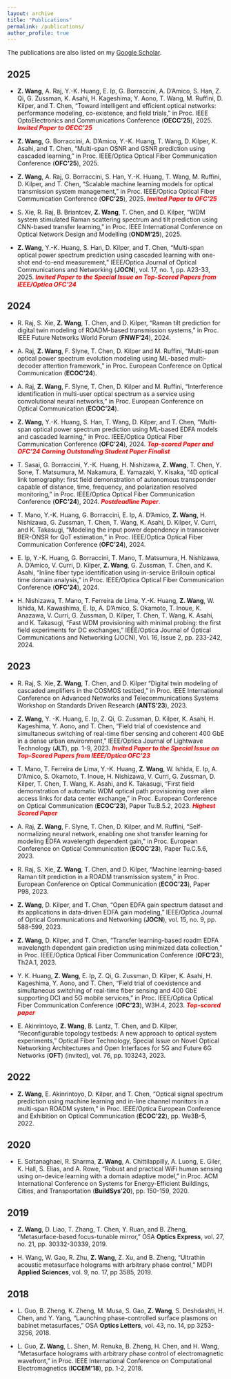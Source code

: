 ```yaml
---
layout: archive
title: "Publications"
permalink: /publications/
author_profile: true
---
```

<style>
r { color: Red }
o { color: Orange }
g { color: Green }
</style>



  The publications are also listed on my [Google Scholar](https://scholar.google.com/citations?user=de1VvNkAAAAJ).

## 2025

- **Z. Wang**, A. Raj, Y.-K. Huang, E. Ip, G. Borraccini, A. D’Amico, S. Han, Z. Qi, G. Zussman, K. Asahi, H. Kageshima, Y. Aono, T. Wang, M. Ruffini, D. Kilper, and T. Chen, “Toward intelligent and efficient optical networks: performance modeling, co-existence, and field trials,” in Proc. IEEE OptoElectronics and Communications Conference (**OECC’25**), 2025. ***<r>Invited Paper to OECC'25</r>***

- **Z. Wang**, G. Borraccini, A. D’Amico, Y.-K. Huang, T. Wang, D. Kilper, K. Asahi, and T. Chen, “Multi-span OSNR and GSNR prediction using cascaded learning,” in Proc. IEEE/Optica Optical Fiber Communication Conference (**OFC’25**), 2025.

- **Z. Wang**, A. Raj, G. Borraccini, S. Han, Y.-K. Huang, T. Wang, M. Ruffini, D. Kilper, and T. Chen, “Scalable machine learning models for optical transmission system management,” in Proc. IEEE/Optica Optical Fiber Communication Conference (**OFC’25**), 2025. ***<r>Invited Paper to OFC'25</r>***

- S. Xie, R. Raj, B. Briantcev, **Z. Wang**, T. Chen, and D. Kilper, “WDM system stimulated Raman scattering spectrum and tilt prediction using CNN-based transfer learning,” in Proc. IEEE International Conference on Optical Network Design and Modelling (**ONDM’25**), 2025.

- **Z. Wang**, Y.-K. Huang, S. Han, D. Kilper, and T. Chen, “Multi-span optical power spectrum prediction using cascaded learning with one-shot end-to-end measurement,” IEEE/Optica Journal of Optical Communications and Networking (**JOCN**), vol. 17, no. 1, pp. A23-33, 2025. ***<r>Invited Paper to the Special Issue on Top-Scored Papers from IEEE/Optica OFC’24</r>***

## 2024

- R. Raj, S. Xie, **Z. Wang**, T. Chen, and D. Kilper, “Raman tilt prediction for digital twin modeling of ROADM-based transmission systems,” in Proc. IEEE Future Networks World Forum (**FNWF’24**), 2024.

- A. Raj, **Z. Wang**, F. Slyne, T. Chen, D. Kilper and M. Ruffini, “Multi-span optical power spectrum evolution modeling using ML-based multi-decoder attention framework,” in Proc. European Conference on Optical Communication (**ECOC’24**).

- A. Raj, **Z. Wang**, F. Slyne, T. Chen, D. Kilper and M. Ruffini, “Interference identification in multi-user optical spectrum as a service using convolutional neural networks,” in Proc. European Conference on Optical Communication (**ECOC’24**).

- **Z. Wang**, Y.-K. Huang, S. Han, T. Wang, D. Kilper, and T. Chen, “Multi-span optical power spectrum prediction using ML-based EDFA models and cascaded learning,” in Proc. IEEE/Optica Optical Fiber Communication Conference (**OFC’24**), 2024. <r>***Top-scored Paper and OFC’24 Corning Outstanding Student Paper Finalist***<r>

- T. Sasai, G. Borraccini, Y.-K. Huang, H. Nishizawa, **Z. Wang**, T. Chen, Y. Sone, T. Matsumura, M. Nakamura, E. Yamazaki, Y. Kisaka, “4D optical link tomography: first field demonstration of autonomous transponder capable of distance, time, frequency, and polarization resolved monitoring,” in Proc. IEEE/Optica Optical Fiber Communication Conference (**OFC’24**), 2024. <r>***Postdeadline Paper***<r>.

- T. Mano, Y.-K. Huang, G. Borraccini, E. Ip, A. D’Amico, **Z. Wang**, H. Nishizawa, G. Zussman, T. Chen, T. Wang, K. Asahi, D. Kilper, V. Curri, and K. Takasugi, “Modeling the input power dependency in transceiver BER-ONSR for QoT estimation,” in Proc. IEEE/Optica Optical Fiber Communication Conference (**OFC’24**), 2024.

- E. Ip, Y.-K. Huang, G. Borraccini, T. Mano, T. Matsumura, H. Nishizawa, A. D’Amico, V. Curri, D. Kilper, **Z. Wang**, G. Zussman, T. Chen, and K. Asahi, “Inline fiber type identification using in-service Brillouin optical time domain analysis,” in Proc. IEEE/Optica Optical Fiber Communication Conference (**OFC’24**), 2024.

- H. Nishizawa, T. Mano, T. Ferreira de Lima, Y.-K. Huang, **Z. Wang**, W. Ishida, M. Kawashima, E. Ip, A. D’Amico, S. Okamoto, T. Inoue, K. Anazawa, V. Curri, G. Zussman, D. Kilper, T. Chen, T. Wang, K. Asahi, and K. Takasugi, “Fast WDM provisioning with minimal probing: the first field experiments for DC exchanges,” IEEE/Optica Journal of Optical Communications and Networking (JOCN), Vol. 16, Issue 2, pp. 233-242, 2024.


## 2023

- R. Raj, S. Xie, **Z. Wang**, T. Chen, and D. Kilper “Digital twin modeling of cascaded amplifiers in the COSMOS testbed,” in Proc. IEEE International Conference on Advanced Networks and Telecommunications Systems Workshop on Standards Driven Research (**ANTS’23**), 2023.

- **Z. Wang**, Y. -K. Huang, E. Ip, Z. Qi, G. Zussman, D. Kilper, K. Asahi, H. Kageshima, Y. Aono, and T. Chen, “Field trial of coexistence and simultaneous switching of real-time fiber sensing and coherent 400 GbE in a dense urban environment,” IEEE/Optica Journal of Lightwave Technology (**JLT**), pp. 1-9, 2023. <r>***Invited Paper to the Special Issue on Top-Scored Papers from IEEE/Optica OFC’23***</r>

- T. Mano, T. Ferreira de Lima, Y.-K. Huang, **Z. Wang**, W. Ishida, E. Ip, A. D’Amico, S. Okamoto, T. Inoue, H. Nishizawa, V. Curri, G. Zussman, D. Kilper, T. Chen, T. Wang, K. Asahi, and K. Takasugi, “First field demonstration of automatic WDM optical path provisioning over alien access links for data center exchange,” in Proc. European Conference on Optical Communication (**ECOC’23**), Paper Tu.B.5.2, 2023. <r>***Highest Scored Paper***</r>

- A. Raj, **Z. Wang**, F. Slyne, T. Chen, D. Kilper, and M. Ruffini, “Self-normalizing neural network, enabling one shot transfer learning for modeling EDFA wavelength dependent gain,” in Proc. European Conference on Optical Communication (**ECOC’23**), Paper Tu.C.5.6, 2023.

- R. Raj, S. Xie, **Z. Wang**, T. Chen, and D. Kilper, “Machine learning-based Raman tilt prediction in a ROADM transmission system,” in Proc. European Conference on Optical Communication (**ECOC’23**), Paper P98, 2023.

- **Z. Wang**, D. Kilper, and T. Chen, “Open EDFA gain spectrum dataset and its applications in data-driven EDFA gain modeling,” IEEE/Optica Journal of Optical Communications and Networking (**JOCN**), vol. 15, no. 9, pp. 588-599, 2023.

- **Z. Wang**, D. Kilper, and T. Chen, “Transfer learning-based roadm EDFA wavelength dependent gain prediction using minimized data collection,” in Proc. IEEE/Optica Optical Fiber Communication Conference (**OFC’23**), Th2A.1, 2023.

- Y. K. Huang, **Z. Wang**, E. Ip, Z. Qi, G. Zussman, D. Kilper, K. Asahi, H. Kageshima, Y. Aono, and T. Chen, “Field trial of coexistence and simultaneous switching of real-time fiber sensing and 400 GbE supporting DCI and 5G mobile services,” in Proc. IEEE/Optica Optical Fiber Communication Conference (**OFC’23**), W3H.4, 2023. <r>***Top-scored paper***</r>

- E. Akinrintoyo, **Z. Wang**, B. Lantz, T. Chen, and D. Kilper, “Reconfigurable topology testbeds: A new approach to optical system experiments,” Optical Fiber Technology, Special Issue on Novel Optical Networking Architectures and Open Interfaces for 5G and Future 6G Networks (**OFT**) (invited), vol. 76, pp. 103243, 2023.

## 2022

- **Z. Wang**, E. Akinrintoyo, D. Kilper, and T. Chen, “Optical signal spectrum prediction using machine learning and in-line channel monitors in a multi-span ROADM system,” in Proc. IEEE/Optica European Conference and Exhibition on Optical Communication (**ECOC’22**), pp. We3B-5, 2022.

## 2020

- E. Soltanaghaei, R. Sharma, **Z. Wang**, A. Chittilappilly, A. Luong, E. Giler, K. Hall, S. Elias, and A. Rowe, “Robust and practical WiFi human sensing using on-device learning with a domain adaptive model,” in Proc. ACM International Conference on Systems for Energy-Efficient Buildings, Cities, and Transportation (**BuildSys’20**), pp. 150-159, 2020.

## 2019

- **Z. Wang**, D. Liao, T. Zhang, T. Chen, Y. Ruan, and B. Zheng, “Metasurface-based focus-tunable mirror,” OSA **Optics Express**, vol. 27, no. 21, pp. 30332-30339, 2019.

- H. Wang, W. Gao, R. Zhu, **Z. Wang**, Z. Xu, and B. Zheng, “Ultrathin acoustic metasurface holograms with arbitrary phase control,” MDPI **Applied Sciences**, vol. 9, no. 17, pp 3585, 2019.

## 2018

- L. Guo, B. Zheng, K. Zheng, M. Musa, S. Gao, **Z. Wang**, S. Deshdashti, H. Chen, and Y. Yang, “Launching phase-controlled surface plasmons on babinet metasurfaces,” OSA **Optics Letters**, vol. 43, no. 14, pp 3253-3256, 2018.

- L. Guo, **Z. Wang**, L. Shen, M. Renuka, B. Zheng, H. Chen, and H. Wang, “Metasurface holograms with arbitrary phase control of electromagnetic wavefront,” in Proc. IEEE International Conference on Computational Electromagnetics (**ICCEM’18**), pp. 1-2, 2018.

